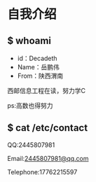 # 自我介绍

## $ whoami

- id：Decadeth
- Name：岳鹏伟
- From：陕西渭南

西邮信息工程在读，努力学C

ps:高数也得努力

## $ cat /etc/contact

QQ:2445807981

Email:2445807981@qq.com

Telephone:17762215597

